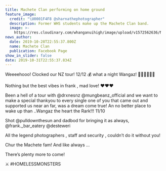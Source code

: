 ```yaml
---
title: Machete Clan performing on home ground
feature_image:
  credit: "\U0001F4F8 @sharnathephotographer"
  description: Former WHS students make up the Machete Clan band.
  image: >-
    https://res.cloudinary.com/whanganuihigh/image/upload/v1572562636/News/Machete_Clan_in_WU_Sept_2019.jpg
news_author:
  date: 2019-10-28T22:55:37.800Z
  name: Machete Clan
  publication: Facebook Page
show_in_slider: false
date: 2019-10-31T22:55:37.834Z
---
```

Weeeehooo! Clocked our NZ tour! 12/12 💰 what a night Wangaz! 🤪🤪🤪🔥🔥🔥

Nothing but the best vibes in frank , mad love! ❤️❤️❤️

Been a hell of a tour with @drxnesnz @mungbeanz_official and we want to make a special thankyou to every single one of you that came out and supported us near an far, was a dream come true! An no better place to wake up than ..Wangaz the heart the Rark!!! 11/10

Shot @pulldownthesun and dadbod for bringing it as always, @frank._bar_eatery @desteweri

All the legend photographers , staff and security , couldn’t do it without you!

Chur the Machete fam! And like always ...

There’s plenty more to come!

⚔️ #HOMELESSMONSTERS
